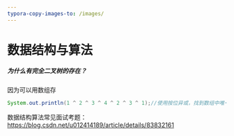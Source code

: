 ```yaml
---
typora-copy-images-to: /images/
---
```


# 数据结构与算法

##### 为什么有完全二叉树的存在？

因为可以用数组存

```java
System.out.println(1 ^ 2 ^ 3 ^ 4 ^ 2 ^ 3 ^ 1);//使用按位异或，找到数组中唯一不重复的项
```





数据结构算法常见面试考题：https://blog.csdn.net/u012414189/article/details/83832161 